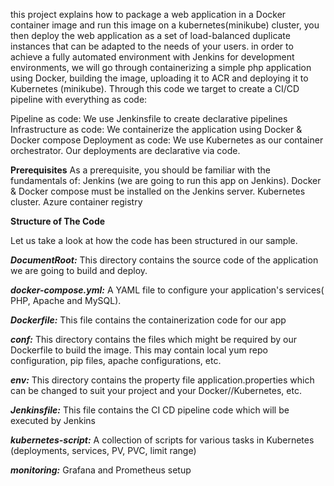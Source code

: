 this project explains how to package a web application in a Docker container image and run this image on a kubernetes(minikube) cluster, you then deploy the web application as a set of load-balanced duplicate instances that can be adapted to the needs of your users. 
in order to achieve a fully automated environment with Jenkins for development environments, we will go through containerizing a simple php application using Docker, building the image, uploading it to ACR and deploying it to Kubernetes (minikube).
Through this code we target to create a CI/CD pipeline with everything as code:

  Pipeline as code: We use Jenkinsfile to create declarative pipelines
  Infrastructure as code: We containerize the application using Docker & Docker compose
  Deployment as code: We use Kubernetes as our container orchestrator. Our deployments are declarative via code.

**Prerequisites**
As a prerequisite, you should be familiar with the fundamentals of:
  Jenkins (we are going to run this app on Jenkins).
  Docker & Docker compose must be installed on the Jenkins server.
  Kubernetes cluster. 
  Azure container registry

__Structure of The Code__

Let us take a look at how the code has been structured in our sample.

   ***DocumentRoot:*** This directory contains the source code of the application we are going to build and deploy.  
   
   ***docker-compose.yml:***  A YAML file to configure your application's services( PHP, Apache and MySQL).
   
   ***Dockerfile:*** This file contains the containerization code for our app
   
   ***conf:*** This directory contains the files which might be required by our Dockerfile to build the image. This may contain local yum repo configuration, pip files, apache configurations, etc.
   
   ***env:*** This directory contains the property file application.properties which can be changed to suit your project and your Docker//Kubernetes, etc.
   
   ***Jenkinsfile:*** This file contains the CI CD pipeline code which will be executed by Jenkins
   
   ***kubernetes-script:*** A collection of scripts for various tasks in Kubernetes (deployments, services, PV, PVC, limit range)
   
   ***monitoring:*** Grafana and Prometheus setup
